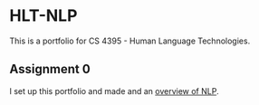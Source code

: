 # HLT-NLP
This is a portfolio for CS 4395 - Human Language Technologies.

## Assignment 0

I set up this portfolio and made and an [overview of NLP](Overview_of_NLP.pdf).
